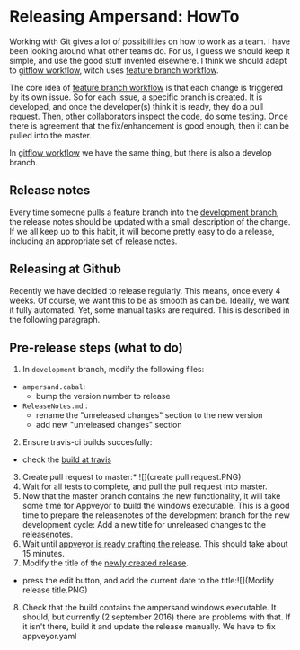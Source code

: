 # Releasing Ampersand: HowTo

Working with Git gives a lot of possibilities on how to work as a team. I have been looking around what other teams do. For us, I guess we should keep it simple, and use the good stuff invented elsewhere. I think we should adapt to [gitflow workflow](https://www.atlassian.com/git/tutorials/comparing-workflows/gitflow-workflow), witch uses [feature branch workflow](https://www.atlassian.com/git/tutorials/comparing-workflows/feature-branch-workflow). 

The core idea of [feature branch workflow](https://www.atlassian.com/git/tutorials/comparing-workflows/feature-branch-workflow) is that each change is triggered by its own issue. So for each issue, a specific branch is created. It is developed, and once the developer(s) think it is ready, they do a pull request. Then, other collaborators inspect the code, do some testing. Once there is agreement that the fix/enhancement is good enough, then it can be pulled into the master. 

In [gitflow workflow](https://www.atlassian.com/git/tutorials/comparing-workflows/gitflow-workflow) we have the same thing, but there is also a develop branch. 

## Release notes

Every time someone pulls a feature branch into the [development branch](https://github.com/AmpersandTarski/Ampersand/tree/development), the release notes should be updated with a small description of the change. If we all keep up to this habit, it will become pretty easy to do a release, including an appropriate set of [release notes](https://github.com/AmpersandTarski/Ampersand/blob/development/ReleaseNotes.md). 

## Releasing at Github
Recently we have decided to release regularly. This means, once every 4 weeks. Of course, we want this to be as smooth as can be. Ideally, we want it fully automated. Yet, some manual tasks are required. This is described in the following paragraph. 



## Pre-release steps (what to do)

1. In `development` branch, modify the following files:
  * `ampersand.cabal`: 
    * bump the version number to release
  * `ReleaseNotes.md` : 
    * rename the "unreleased changes" section to the new version
    * add new "unreleased changes" section
2. Ensure travis-ci builds succesfully:
  * check the [build at travis](https://travis-ci.org/AmpersandTarski/Ampersand)
3. Create pull request to master:* ![](create pull request.PNG)
4. Wait for all tests to complete, and pull the pull request into master.
5. Now that the master branch contains the new functionality, it will take some time for Appveyor to build the windows executable. This is a good time to prepare the releasenotes of the development branch for the new development cycle: Add a new title for unreleased changes to the releasenotes. 
6. Wait until [appveyor is ready crafting the release](https://ci.appveyor.com/project/hanjoosten/ampersand). This should take about 15 minutes.
7. Modify the title of the [newly created release](https://github.com/AmpersandTarski/Ampersand/releases/latest).
  * press the edit button, and add the current date to the title:![](Modify release title.PNG)
8. Check that the build contains the ampersand windows executable. It should, but currently (2 september 2016) there are problems with that. If it isn't there, build it and update the release manually. We have to fix appveyor.yaml
